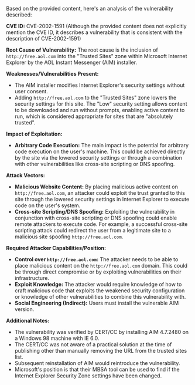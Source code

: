 Based on the provided content, here's an analysis of the vulnerability described:

**CVE ID:** CVE-2002-1591 (Although the provided content does not explicitly mention the CVE ID, it describes a vulnerability that is consistent with the description of CVE-2002-1591)

**Root Cause of Vulnerability:**
The root cause is the inclusion of  `http://free.aol.com` into the "Trusted Sites" zone within Microsoft Internet Explorer by the AOL Instant Messenger (AIM) installer.

**Weaknesses/Vulnerabilities Present:**
- The AIM installer modifies Internet Explorer's security settings without user consent.
- Adding `http://free.aol.com` to the "Trusted Sites" zone lowers the security settings for this site. The "Low" security setting allows content to be downloaded and run without prompts, enabling active content to run, which is considered appropriate for sites that are "absolutely trusted".

**Impact of Exploitation:**
- **Arbitrary Code Execution:** The main impact is the potential for arbitrary code execution on the user's machine. This could be achieved directly by the site via the lowered security settings or through a combination with other vulnerabilities like cross-site scripting or DNS spoofing.

**Attack Vectors:**
- **Malicious Website Content:** By placing malicious active content on `http://free.aol.com`, an attacker could exploit the trust granted to this site through the lowered security settings in Internet Explorer to execute code on the user's system.
- **Cross-site Scripting/DNS Spoofing:** Exploiting the vulnerability in conjunction with cross-site scripting or DNS spoofing could enable remote attackers to execute code. For example, a successful cross-site scripting attack could redirect the user from a legitimate site to a malicious site spoofing `http://free.aol.com`.

**Required Attacker Capabilities/Position:**
- **Control over `http://free.aol.com`:** The attacker needs to be able to place malicious content on the `http://free.aol.com` domain. This could be through direct compromise or by exploiting vulnerabilities on their infrastructure.
- **Exploit Knowledge:** The attacker would require knowledge of how to craft malicious code that exploits the weakened security configuration or knowledge of other vulnerabilities to combine this vulnerability with.
- **Social Engineering (Indirect):** Users must install the vulnerable AIM version.

**Additional Notes:**
- The vulnerability was verified by CERT/CC by installing AIM 4.7.2480 on a Windows 98 machine with IE 6.0.
- The CERT/CC was not aware of a practical solution at the time of publishing other than manually removing the URL from the trusted sites list.
- Subsequent reinstallation of AIM would reintroduce the vulnerability.
- Microsoft's position is that their MBSA tool can be used to find if the Internet Explorer Security Zone settings have been changed.